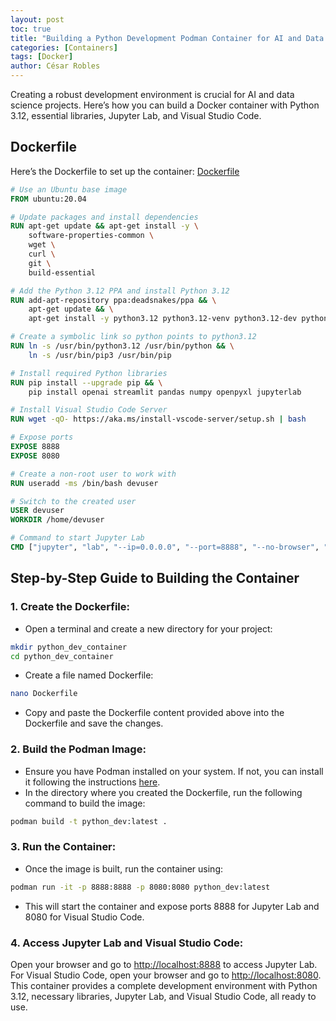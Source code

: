 ```yaml
---
layout: post
toc: true
title: "Building a Python Development Podman Container for AI and Data Science"
categories: [Containers]
tags: [Docker]
author: César Robles
---
```

Creating a robust development environment is crucial for AI and data science projects. Here’s how you can build a Docker container with Python 3.12, essential libraries, Jupyter Lab, and Visual Studio Code.

## Dockerfile

Here’s the Dockerfile to set up the container:
[Dockerfile](/documents/Dockerfiles/Dockerfile_Python3.12_JupyterLab_VSCode)

```dockerfile
# Use an Ubuntu base image
FROM ubuntu:20.04

# Update packages and install dependencies
RUN apt-get update && apt-get install -y \
    software-properties-common \
    wget \
    curl \
    git \
    build-essential

# Add the Python 3.12 PPA and install Python 3.12
RUN add-apt-repository ppa:deadsnakes/ppa && \
    apt-get update && \
    apt-get install -y python3.12 python3.12-venv python3.12-dev python3-pip

# Create a symbolic link so python points to python3.12
RUN ln -s /usr/bin/python3.12 /usr/bin/python && \
    ln -s /usr/bin/pip3 /usr/bin/pip

# Install required Python libraries
RUN pip install --upgrade pip && \
    pip install openai streamlit pandas numpy openpyxl jupyterlab

# Install Visual Studio Code Server
RUN wget -qO- https://aka.ms/install-vscode-server/setup.sh | bash

# Expose ports
EXPOSE 8888
EXPOSE 8080

# Create a non-root user to work with
RUN useradd -ms /bin/bash devuser

# Switch to the created user
USER devuser
WORKDIR /home/devuser

# Command to start Jupyter Lab
CMD ["jupyter", "lab", "--ip=0.0.0.0", "--port=8888", "--no-browser", "--allow-root"]
```

## Step-by-Step Guide to Building the Container
### 1. Create the Dockerfile:
* Open a terminal and create a new directory for your project:
```bash
mkdir python_dev_container
cd python_dev_container
```
* Create a file named Dockerfile:
```bash
nano Dockerfile
```
* Copy and paste the Dockerfile content provided above into the Dockerfile and save the changes.

### 2. Build the Podman Image:
* Ensure you have Podman installed on your system. If not, you can install it following the instructions [here](https://podman.io).
* In the directory where you created the Dockerfile, run the following command to build the image:
```bash
podman build -t python_dev:latest .
```

### 3. Run the Container:
* Once the image is built, run the container using:
```bash
podman run -it -p 8888:8888 -p 8080:8080 python_dev:latest
```
* This will start the container and expose ports 8888 for Jupyter Lab and 8080 for Visual Studio Code.

### 4. Access Jupyter Lab and Visual Studio Code:
Open your browser and go to [http://localhost:8888](http://localhost:8888) to access Jupyter Lab.
For Visual Studio Code, open your browser and go to [http://localhost:8080](http://localhost:8080).
This container provides a complete development environment with Python 3.12, necessary libraries, Jupyter Lab, and Visual Studio Code, all ready to use.